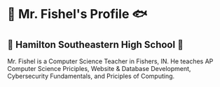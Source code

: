 # :ninja: Mr. Fishel's Profile :fish:

## :lion: Hamilton Southeastern High School :lion:
Mr. Fishel is a Computer Science Teacher in Fishers, IN. He teaches AP Computer Science Priciples, Website & Database Development, Cybersecurity Fundamentals, and Priciples of Computing. 
